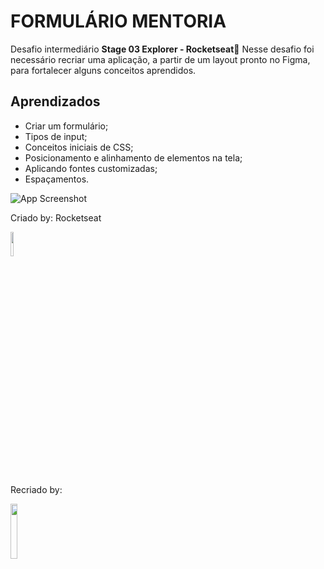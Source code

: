 # FORMULÁRIO MENTORIA

Desafio intermediário **Stage 03 Explorer - Rocketseat🚀**
Nesse desafio foi necessário recriar uma aplicação, a partir de um layout pronto no Figma, para fortalecer alguns conceitos aprendidos.

## Aprendizados

- Criar um formulário;
- Tipos de input;
- Conceitos iniciais de CSS;
- Posicionamento e alinhamento de elementos na tela;
- Aplicando fontes customizadas;
- Espaçamentos.

![App Screenshot](https://i.ibb.co/KxsCB9B/Sem-t-tulo.png)

Criado by: Rocketseat
<div>
  <img width='10%' src="https://cdn.worldvectorlogo.com/logos/rocketseat.svg" />
</div>


Recriado by:
<div>
  <img width='15%' src="https://i.ibb.co/BKyBjsw/C-pia-de-MR-ASILVA-removebg-preview.png" />
</div>


